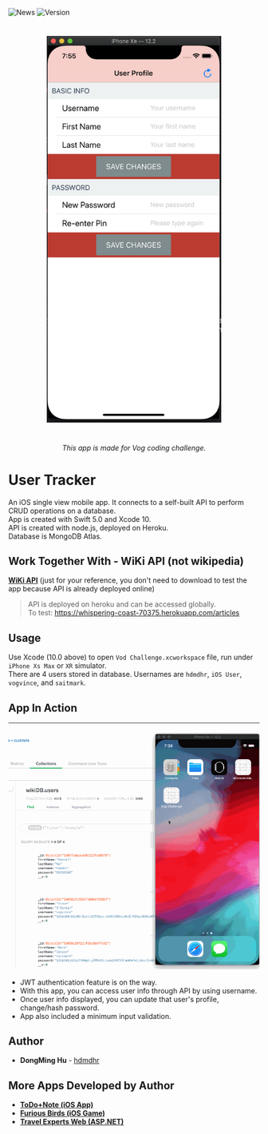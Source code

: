 ![News](https://img.shields.io/badge/News-1-brightgreen.svg?style=for-the-badge)
![Version](https://img.shields.io/badge/VERSION-1.0.1-brightgreen.svg?style=for-the-badge)
<h1></h1>

<p align="center">
<img src="images/overview.png" width="350" />
</p>

<h1></h1>
<h6 align="center"> This app is made for Vog coding challenge. </h6>

<h1></h1>

# User Tracker
An iOS single view mobile app. It connects to a self-built API to perform CRUD operations on a database. <br>
App is created with Swift 5.0 and Xcode 10. <br>
API is created with node.js, deployed on Heroku. <br>
Database is MongoDB Atlas. <br>



## Work Together With - WiKi API (not wikipedia)
[**WiKi API**](https://github.com/hdmdhr/WiKi-RESTful-API) (just for your reference, you don't need to download to test the app because API is already deployed online)

> API is deployed on heroku and can be accessed globally. <br>
> To test: https://whispering-coast-70375.herokuapp.com/articles

## Usage
Use Xcode (10.0 above) to open `Vod Challenge.xcworkspace` file, run under `iPhone Xs Max` or `XR` simulator. <br>
There are 4 users stored in database. Usernames are `hdmdhr`, `iOS User`, `vogvince`, and `saitmark`.
<br>
## App In Action
<img src="images/vog-iOS.gif" width="700"> <br>
* JWT authentication feature is on the way. <br>
* With this app, you can access user info through API by using username. 
* Once user info displayed, you can update that user's profile, change/hash password. 
* App also included a minimum input validation.

## Author
* **DongMing Hu** - [hdmdhr](https://github.com/hdmdhr)

## More Apps Developed by Author
* [**ToDo+Note (iOS App)**](https://github.com/hdmdhr/ToDo-Note)
* [**Furious Birds (iOS Game)**](https://github.com/hdmdhr/Furious-Birds)
* [**Travel Experts Web (ASP.NET)**](https://github.com/hdmdhr/Travel-Agency-Web-App)
